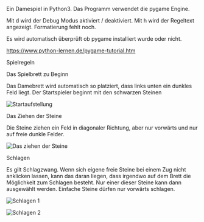 Ein Damespiel in Python3.
Das Programm verwendet die pygame Engine.

Mit d wird der Debug Modus aktiviert / deaktiviert. 
Mit h wird der Regeltext angezeigt. Formatierung fehlt noch.

Es wird automatisch überprüft ob pygame installiert wurde oder nicht.

https://www.python-lernen.de/pygame-tutorial.htm



Spielregeln

Das Spielbrett zu Beginn

Das Damebrett wird automatisch so platziert, dass links unten ein dunkles Feld liegt.
Der Startspieler beginnt mit den schwarzen Steinen

![Startaufstellung](https://images.brettspielnetz.de/spelregels/checkers/start.gif)

Das Ziehen der Steine

Die Steine ziehen ein Feld in diagonaler Richtung, aber nur vorwärts und nur auf freie dunkle Felder.

![Das ziehen der Steine](https://images.brettspielnetz.de/spelregels/checkers/schuiven.gif)

Schlagen

Es gilt Schlagzwang. Wenn sich eigene freie Steine bei einem Zug nicht anklicken lassen, kann das daran liegen, dass irgendwo auf dem Brett die Möglichkeit zum Schlagen besteht. Nur einer dieser Steine kann dann ausgewählt werden. Einfache Steine dürfen nur vorwärts schlagen.

![Schlagen 1](https://images.brettspielnetz.de/spelregels/checkers/slaan1.gif)

![Schlagen 2](https://images.brettspielnetz.de/spelregels/checkers/slaan2.gif)
